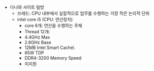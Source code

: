 - 다나와 사이트 탐방
	- 쓰레드: CPU 내부에서 실질적으로 업무를 수행하는 가장 작은 논리적 단위
	- intel core i5 (CPU: 연산장치)
		- core 6개: 연산을 수행하는 주체
		- Thread 12개: 
		- 4.4GHz Max
		- 2.6GHz Base
		- 12MB Intel Smart Cache\
		- 65W TDP
		- DDR4-3200 Memory Speed
		- 미지원